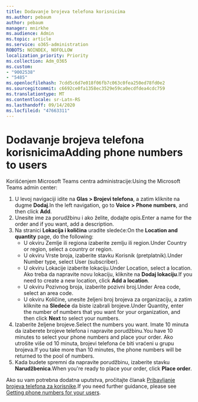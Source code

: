 ```yaml
---
title: Dodavanje brojeva telefona korisnicima
ms.author: pebaum
author: pebaum
manager: mnirkhe
ms.audience: Admin
ms.topic: article
ms.service: o365-administration
ROBOTS: NOINDEX, NOFOLLOW
localization_priority: Priority
ms.collection: Adm_O365
ms.custom:
- "9002538"
- "5485"
ms.openlocfilehash: 7cdd5c6d7e018f06fb7c063c0fea250ed78fd0e2
ms.sourcegitcommit: c6692ce0fa1358ec3529e59ca0ecdfdea4cdc759
ms.translationtype: MT
ms.contentlocale: sr-Latn-RS
ms.lasthandoff: 09/14/2020
ms.locfileid: "47663311"
---
```

# <a name="adding-phone-numbers-to-users"></a><span data-ttu-id="158f3-102">Dodavanje brojeva telefona korisnicima</span><span class="sxs-lookup"><span data-stu-id="158f3-102">Adding phone numbers to users</span></span>

<span data-ttu-id="158f3-103">Korišćenjem Microsoft Teams centra administracije:</span><span class="sxs-lookup"><span data-stu-id="158f3-103">Using the Microsoft Teams admin center:</span></span>

1. <span data-ttu-id="158f3-104">U levoj navigaciji idite na **Glas > Brojevi telefona**, a zatim kliknite na dugme **Dodaj**.</span><span class="sxs-lookup"><span data-stu-id="158f3-104">In the left navigation, go to **Voice > Phone numbers**, and then click **Add**.</span></span>
2. <span data-ttu-id="158f3-105">Unesite ime za porudžbinu i ako želite, dodajte opis.</span><span class="sxs-lookup"><span data-stu-id="158f3-105">Enter a name for the order and if you want, add a description.</span></span>
3. <span data-ttu-id="158f3-106">Na stranici **Lokacija i količina** uradite sledeće:</span><span class="sxs-lookup"><span data-stu-id="158f3-106">On the **Location and quantity** page, do the following:</span></span>
    - <span data-ttu-id="158f3-107">U okviru Zemlje ili regiona izaberite zemlju ili region.</span><span class="sxs-lookup"><span data-stu-id="158f3-107">Under Country or region, select a country or region.</span></span>
    - <span data-ttu-id="158f3-108">U okviru Vrste broja, izaberite stavku Korisnik (pretplatnik).</span><span class="sxs-lookup"><span data-stu-id="158f3-108">Under Number type, select User (subscriber).</span></span>
    - <span data-ttu-id="158f3-109">U okviru Lokacije izaberite lokaciju.</span><span class="sxs-lookup"><span data-stu-id="158f3-109">Under Location, select a location.</span></span> <span data-ttu-id="158f3-110">Ako treba da napravite novu lokaciju, kliknite na **Dodaj lokaciju**.</span><span class="sxs-lookup"><span data-stu-id="158f3-110">If you need to create a new location, click **Add a location**.</span></span>
    - <span data-ttu-id="158f3-111">U okviru Pozivnog broja, izaberite pozivni broj.</span><span class="sxs-lookup"><span data-stu-id="158f3-111">Under Area code, select an area code.</span></span>
    - <span data-ttu-id="158f3-112">U okviru Količine, unesite željeni broj brojeva za organizaciju, a zatim kliknite na **Sledeće** da biste izabrali brojeve.</span><span class="sxs-lookup"><span data-stu-id="158f3-112">Under Quantity, enter the number of numbers that you want for your organization, and then click **Next** to select your numbers.</span></span>
4. <span data-ttu-id="158f3-113">Izaberite željene brojeve.</span><span class="sxs-lookup"><span data-stu-id="158f3-113">Select the numbers you want.</span></span> <span data-ttu-id="158f3-114">Imate 10 minuta da izaberete brojeve telefona i napravite porudžbinu.</span><span class="sxs-lookup"><span data-stu-id="158f3-114">You have 10 minutes to select your phone numbers and place your order.</span></span> <span data-ttu-id="158f3-115">Ako utrošite više od 10 minuta, brojevi telefona će biti vraćeni u grupu brojeva.</span><span class="sxs-lookup"><span data-stu-id="158f3-115">If you take more than 10 minutes, the phone numbers will be returned to the pool of numbers.</span></span>
5. <span data-ttu-id="158f3-116">Kada budete spremni da napravite porudžbinu, izaberite stavku **Narudžbenica**.</span><span class="sxs-lookup"><span data-stu-id="158f3-116">When you're ready to place your order, click **Place order**.</span></span>

<span data-ttu-id="158f3-117">Ako su vam potrebna dodatna uputstva, pročitajte članak [Pribavljanje brojeva telefona za korisnike](https://docs.microsoft.com/microsoftteams/getting-phone-numbers-for-your-users).</span><span class="sxs-lookup"><span data-stu-id="158f3-117">If you need further guidance, please see [Getting phone numbers for your users](https://docs.microsoft.com/microsoftteams/getting-phone-numbers-for-your-users).</span></span>
